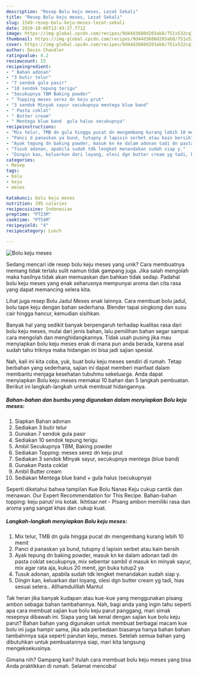 ```yaml
---
description: "Resep Bolu keju meses, Lezat Sekali"
title: "Resep Bolu keju meses, Lezat Sekali"
slug: 1549-resep-bolu-keju-meses-lezat-sekali
date: 2020-10-06T13:43:27.771Z
image: https://img-global.cpcdn.com/recipes/9d44d3680d203ab8/751x532cq70/bolu-keju-meses-foto-resep-utama.jpg
thumbnail: https://img-global.cpcdn.com/recipes/9d44d3680d203ab8/751x532cq70/bolu-keju-meses-foto-resep-utama.jpg
cover: https://img-global.cpcdn.com/recipes/9d44d3680d203ab8/751x532cq70/bolu-keju-meses-foto-resep-utama.jpg
author: Devin Chandler
ratingvalue: 4.2
reviewcount: 15
recipeingredient:
- " Bahan adonan"
- "3 butir telur"
- "7 sendok gula pasir"
- "10 sendok tepung terigu"
- "Secukupnya TBM Baking powder"
- " Topping meses serez dn keju prut"
- "3 sendok Minyak sayur secukupnya mentega blue band"
- " Pasta coklat"
- " Butter cream"
- " Mentega blue band  gula halus secukupnya"
recipeinstructions:
- "Mix telur, TMB dn gula hingga pucat dn mengembang kurang lebih 10 menit"
- "Panci d panaskan ya bund, tutupny d lapisin serbet atau kain bersih"
- "Ayak tepung dn baking powder, masuk kn ke dalam adonan tadi dn pasta coklat secukupnya, mix sebentar sambil d masuk kn minyak sayur, mix agar rata aja, kukus 20 menit, jgn buka tutup2 ya"
- "Tusuk adonan, apabila sudah tdk lengket menandakan sudah siap y."
- "Dingin kan, keluarkan dari loyang, olesi dgn butter cream yg tadi, hias sesuai selera.. Allhamdulillah Mantul"
categories:
- Resep
tags:
- bolu
- keju
- meses

katakunci: bolu keju meses 
nutrition: 295 calories
recipecuisine: Indonesian
preptime: "PT23M"
cooktime: "PT54M"
recipeyield: "4"
recipecategory: Lunch

---
```



![Bolu keju meses](https://img-global.cpcdn.com/recipes/9d44d3680d203ab8/751x532cq70/bolu-keju-meses-foto-resep-utama.jpg)

Sedang mencari ide resep bolu keju meses yang unik? Cara membuatnya memang tidak terlalu sulit namun tidak gampang juga. Jika salah mengolah maka hasilnya tidak akan memuaskan dan bahkan tidak sedap. Padahal bolu keju meses yang enak seharusnya mempunyai aroma dan cita rasa yang dapat memancing selera kita.

Lihat juga resep Bolu Jadul Meses enak lainnya. Cara membuat bolu jadul, bolu tape keju dengan bahan sederhana. Blender tapai singkong dan susu cair hingga hancur, kemudian sisihkan.

Banyak hal yang sedikit banyak berpengaruh terhadap kualitas rasa dari bolu keju meses, mulai dari jenis bahan, lalu pemilihan bahan segar sampai cara mengolah dan menghidangkannya. Tidak usah pusing jika mau menyiapkan bolu keju meses enak di mana pun anda berada, karena asal sudah tahu triknya maka hidangan ini bisa jadi sajian spesial.


Nah, kali ini kita coba, yuk, buat bolu keju meses sendiri di rumah. Tetap berbahan yang sederhana, sajian ini dapat memberi manfaat dalam membantu menjaga kesehatan tubuhmu sekeluarga. Anda dapat menyiapkan Bolu keju meses memakai 10 bahan dan 5 langkah pembuatan. Berikut ini langkah-langkah untuk membuat hidangannya.

<!--inarticleads1-->

##### Bahan-bahan dan bumbu yang digunakan dalam menyiapkan Bolu keju meses:

1. Siapkan  Bahan adonan
1. Sediakan 3 butir telur
1. Gunakan 7 sendok gula pasir
1. Sediakan 10 sendok tepung terigu
1. Ambil Secukupnya TBM, Baking powder
1. Sediakan  Topping: meses serez dn keju prut
1. Sediakan 3 sendok Minyak sayur, secukupnya mentega (blue band)
1. Gunakan  Pasta coklat
1. Ambil  Butter cream
1. Sediakan  Mentega blue band + gula halus (secukupnya)


Seperti diketahui bahwa tampilan Kue Bolu Nanas Keju cukup cantik dan menawan. Our Expert Recommendation for This Recipe. Bahan-bahan topping: keju parut/ iris kotak. Ikhtisar.net - Pisang ambon memiliki rasa dan aroma yang sangat khas dan cukup kuat. 

<!--inarticleads2-->

##### Langkah-langkah menyiapkan Bolu keju meses:

1. Mix telur, TMB dn gula hingga pucat dn mengembang kurang lebih 10 menit
1. Panci d panaskan ya bund, tutupny d lapisin serbet atau kain bersih
1. Ayak tepung dn baking powder, masuk kn ke dalam adonan tadi dn pasta coklat secukupnya, mix sebentar sambil d masuk kn minyak sayur, mix agar rata aja, kukus 20 menit, jgn buka tutup2 ya
1. Tusuk adonan, apabila sudah tdk lengket menandakan sudah siap y.
1. Dingin kan, keluarkan dari loyang, olesi dgn butter cream yg tadi, hias sesuai selera.. Allhamdulillah Mantul


Tak heran jika banyak kudapan atau kue-kue yang menggunakan pisang ambon sebagai bahan tambahannya. Nah, bagi anda yang ingin tahu seperti apa cara membuat sajian kue bolu keju parut panggang, mari simak resepnya dibawah ini. Siapa yang tak kenal dengan sajian kue bolu keju parut? Bahan bahan yang digunakan untuk membuat berbagai macam kue bolu ini juga hampir sama, jika ada perbedaan biasanya hanya bahan bahan tambahnnya saja seperti parutan keju, meses. Setelah semua bahan yang dibutuhkan untuk pembuatannya siap, mari kita langsung mengeksekusinya. 

Gimana nih? Gampang kan? Itulah cara membuat bolu keju meses yang bisa Anda praktikkan di rumah. Selamat mencoba!
